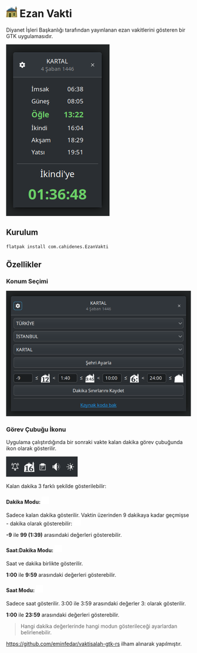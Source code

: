 # <img src="icons/com.cenes.EzanVakti.icon.svg" alt="icon" width="30"/> Ezan Vakti

Diyanet İşleri Başkanlığı tarafından yayınlanan ezan vakitlerini gösteren bir GTK uygulamasıdır.

![vakitler](screenshots/vakitler.png)

## Kurulum

    flatpak install com.cahidenes.EzanVakti

## Özellikler

### Konum Seçimi

![ayarlar](screenshots/ayarlar.png)

### Görev Çubuğu İkonu

Uygulama çalıştırdığında bir sonraki vakte kalan dakika görev çubuğunda ikon olarak gösterilir.

![tray ikonu](screenshots/tray_icon.png)

Kalan dakika 3 farklı şekilde gösterilebilir:

#### Dakika Modu: <img src="icons/com.cenes.EzanVakti.12.svg" width="20"/>

Sadece kalan dakika gösterilir. Vaktin üzerinden 9 dakikaya kadar geçmişse - dakika olarak gösterebilir: <img src="icons/com.cenes.EzanVakti.-5.svg" width="20"/>

**-9** ile **99 (1:39)** arasındaki değerleri gösterebilir.

#### Saat:Dakika Modu: <img src="icons/com.cenes.EzanVakti.1:23.svg" width="20"/>

Saat ve dakika birlikte gösterilir. 

**1:00** ile **9:59** arasındaki değerleri gösterebilir.

#### Saat Modu: <img src="icons/com.cenes.EzanVakti.3:.svg" width="20"/>

Sadece saat gösterilir. 3:00 ile 3:59 arasındaki değerler 3: olarak gösterilir.

**1:00** ile **23:59** arasındaki değerleri gösterebilir.

> Hangi dakika değerlerinde hangi modun gösterileceği ayarlardan belirlenebilir.
 
https://github.com/eminfedar/vaktisalah-gtk-rs ilham alınarak yapılmıştır.
